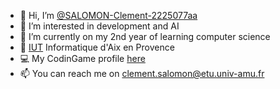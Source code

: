 - 👋 Hi, I’m <a href="https://github.com/SALOMON-Clement-2225077aa"> @SALOMON-Clement-2225077aa </a>
- 👀 I’m interested in development and AI
- 🌱 I’m currently on my 2nd year of learning computer science
- 🏫 <a href="https://iut.univ-amu.fr/fr/formations/bachelor-universitaire-de-technologie/but-informatique/but-info-aix">IUT</a> Informatique d'Aix en Provence
- 💻 My CodinGame profile <a href="https://www.codingame.com/profile/a3b3d4a3cb4b796f080fbd7d179505ef3427315"> here </a>
- 📫 You can reach me on clement.salomon@etu.univ-amu.fr

<!---
Clement-RKG/Clement-RKG is a ✨ special ✨ repository because its `README.md` (this file) appears on your GitHub profile.
You can click the Preview link to take a look at your changes.
--->
